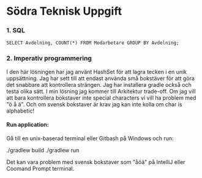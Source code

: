 # Södra Teknisk Uppgift

### 1. SQL

```
SELECT Avdelning, COUNT(*) FROM Medarbetare GROUP BY Avdelning;
```
### 2. Imperativ programmering

I den här lösningen har jag använt HashSet för att lagra tecken i en unik uppsättning. Jag har sett till att endast använda små bokstäver för att göra det snabbare att kontrollera strängen. 
Jag har installera gradle också och testa olika sätt. I min lösning jag kommer till Arkitektur trade-off. Om jag vill att bara kontrollera bokstaver inte special characters vi vill ha problem med "ö å ä". 
Och om svensk bokstaver är krav jag kan inte kolla om char is alphabetic!

#### Run application:

Gå till en unix-baserad terminal eller Gitbash på Windows och run:

./gradlew build
./gradlew run

Det kan vara problem med svensk bokstaver som "åöä" på IntelliJ eller Coomand Prompt terminal.
 